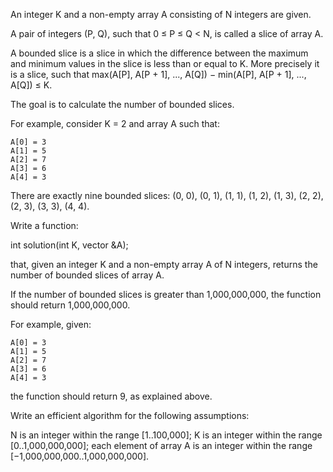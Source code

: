 An integer K and a non-empty array A consisting of N integers are given.

A pair of integers (P, Q), such that 0 ≤ P ≤ Q < N, is called a slice of array A.

A bounded slice is a slice in which the difference between the maximum and minimum values in the slice is less than or equal to K. More precisely it is a slice, such that max(A[P], A[P + 1], ..., A[Q]) − min(A[P], A[P + 1], ..., A[Q]) ≤ K.

The goal is to calculate the number of bounded slices.

For example, consider K = 2 and array A such that:

    A[0] = 3
    A[1] = 5
    A[2] = 7
    A[3] = 6
    A[4] = 3
There are exactly nine bounded slices: (0, 0), (0, 1), (1, 1), (1, 2), (1, 3), (2, 2), (2, 3), (3, 3), (4, 4).

Write a function:

int solution(int K, vector<int> &A);

that, given an integer K and a non-empty array A of N integers, returns the number of bounded slices of array A.

If the number of bounded slices is greater than 1,000,000,000, the function should return 1,000,000,000.

For example, given:

    A[0] = 3
    A[1] = 5
    A[2] = 7
    A[3] = 6
    A[4] = 3
the function should return 9, as explained above.

Write an efficient algorithm for the following assumptions:

N is an integer within the range [1..100,000];
K is an integer within the range [0..1,000,000,000];
each element of array A is an integer within the range [−1,000,000,000..1,000,000,000].
